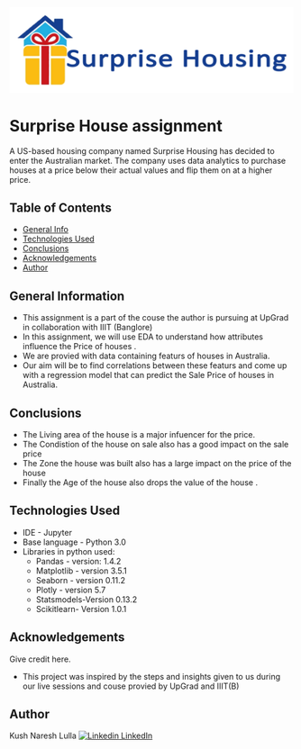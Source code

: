 <p align="center">
  <img src="/Images/logo.png" />
</p>


# Surprise House assignment
A US-based housing company named Surprise Housing has decided to enter the Australian market. The company uses data analytics to purchase houses at a price below their actual values and flip them on at a higher price.
## Table of Contents
* [General Info](#general-information)
* [Technologies Used](#technologies-used)
* [Conclusions](#conclusions)
* [Acknowledgements](#acknowledgements)
* [Author](#Author)

## General Information
- This assignment is a part of the couse the author is pursuing at UpGrad in collaboration with IIIT (Banglore)
- In this assignment, we will use EDA to understand how attributes influence the Price of houses .
- We are provied with data containing featurs of houses in Australia.  
- Our aim will be to find correlations between these featurs and come up with a regression model that can predict the Sale Price of houses in Australia.

## Conclusions
- The Living area of the house is a major infuencer for the price.
- The Condistion of the house on sale also has a good impact on the sale price
- The Zone the house was built also has a large impact on the price of the house 
- Finally the Age of the house also drops the value of the house .

## Technologies Used
- IDE - Jupyter 
- Base language - Python 3.0
- Libraries in python used:
  * Pandas - version: 1.4.2
  * Matplotlib - version 3.5.1
  * Seaborn - version 0.11.2
  * Plotly - version 5.7
  * Statsmodels-Version 0.13.2
  * Scikitlearn- Version 1.0.1

## Acknowledgements
Give credit here.
- This project was inspired by the steps and insights given to us during our live sessions and couse provied by UpGrad and IIIT(B)

## Author
Kush Naresh Lulla [![Linkedin](https://i.stack.imgur.com/gVE0j.png) LinkedIn](https://www.linkedin.com/in/kush-lulla-74239611b/)
